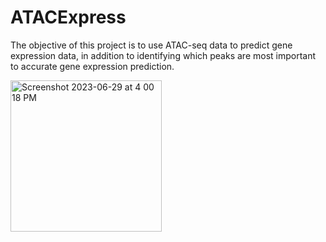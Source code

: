 # ATACExpress
The objective of this project is to use ATAC-seq data to predict gene expression data, in addition to identifying which peaks are most important to accurate gene expression prediction.

 

<img width="242" alt="Screenshot 2023-06-29 at 4 00 18 PM" src="https://github.com/mfisher1995/ATACExpress/assets/36750960/6f7dac23-35ac-47e9-9708-f2a6031c2f10">
